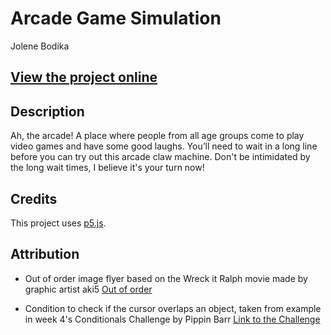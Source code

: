 # Arcade Game Simulation
Jolene Bodika

## [View the project online](https://jbodika.github.io/CART-253/Assignments/ArtJam/)

## Description
Ah, the arcade! A place where people from all age groups come to play video games and have some good laughs. You’ll need to wait in a long line before you can try out this arcade claw machine. Don't be intimidated by the long wait times, I believe it's your turn now!

## Credits
This project uses [p5.js](https://p5js.org).

## Attribution
- Out of order image flyer based on the Wreck it Ralph movie made by graphic artist aki5 [Out of order](https://www.deviantart.com/aki5/art/Wreck-It-Ralph-Out-of-Order-336189999)

- Condition to check if the cursor overlaps an object, taken from example in week 4's Conditionals Challenge 
 by Pippin Barr [Link to the Challenge](https://pippinbarr.com/cart253/topics/conditionals/conditionals-in-practice-part-2.html)
